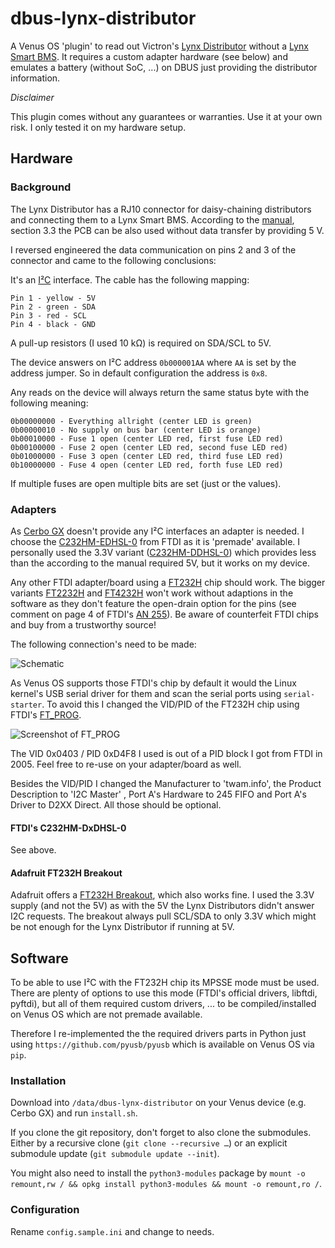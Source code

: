 dbus-lynx-distributor
===

A Venus OS 'plugin' to read out Victron's [Lynx Distributor](https://www.victronenergy.de/dc-distribution-systems/lynx-distributor) without a [Lynx Smart BMS](https://www.victronenergy.de/battery-management-systems/lynx-smart-bms). It requires a custom adapter hardware (see below) and emulates a battery (without SoC, ...) on DBUS just providing the distributor information.

*Disclaimer*

This plugin comes without any guarantees or warranties. Use it at your own risk. I only tested it on my hardware setup.

## Hardware

### Background

The Lynx Distributor has a RJ10 connector for daisy-chaining distributors and connecting them to a Lynx Smart BMS. According to the [manual](https://www.victronenergy.com/upload/documents/Lynx_Distributor/24531-Lynx_Distributor_Manual-pdf-en.pdf), section 3.3 the PCB can be also used without data transfer by providing 5 V.

I reversed engineered the data communication on pins 2 and 3 of the connector and came to the following conclusions:

It's an [I²C](https://de.wikipedia.org/wiki/I²C) interface. The cable has the following mapping:

```
Pin 1 - yellow - 5V
Pin 2 - green - SDA
Pin 3 - red - SCL
Pin 4 - black - GND
```

A pull-up resistors (I used 10 kΩ) is required on SDA/SCL to 5V.

The device answers on I²C address `0b000001AA` where `AA` is set by the address jumper. So in default configuration the address is `0x8`.

Any reads on the device will always return the same status byte with the following meaning:

```
0b00000000 - Everything allright (center LED is green)
0b00000010 - No supply on bus bar (center LED is orange)
0b00010000 - Fuse 1 open (center LED red, first fuse LED red)
0b00100000 - Fuse 2 open (center LED red, second fuse LED red)
0b01000000 - Fuse 3 open (center LED red, third fuse LED red)
0b10000000 - Fuse 4 open (center LED red, forth fuse LED red)
```

If multiple fuses are open multiple bits are set (just or the values).

### Adapters

As [Cerbo GX](https://www.victronenergy.de/communication-centres/cerbo-gx) doesn't provide any I²C interfaces an adapter is needed. I choose the [C232HM-EDHSL-0](https://ftdichip.com/products/c232hm-edhsl-0/) from FTDI as it is 'premade' available. I personally used the 3.3V variant ([C232HM-DDHSL-0](https://ftdichip.com/products/c232hm-ddhsl-0/)) which provides less than the according to the manual required 5V, but it works on my device.

Any other FTDI adapter/board using a [FT232H](https://ftdichip.com/products/ft232hq/) chip should work. The bigger variants [FT2232H](https://ftdichip.com/products/ft2232hq/) and [FT4232H](https://ftdichip.com/products/ft4232hq/) won't work without adaptions in the software as they don't feature the open-drain option for the pins (see comment on page 4 of FTDI's [AN 255](https://www.ftdichip.com/Support/Documents/AppNotes/AN_255_USB%20to%20I2C%20Example%20using%20the%20FT232H%20and%20FT201X%20devices.pdf)). Be aware of counterfeit FTDI chips and buy from a trustworthy source!

The following connection's need to be made:

![Schematic](doc/schematic.png)

As Venus OS supports those FTDI's chip by default it would the Linux kernel's USB serial driver for them and scan the serial ports using `serial-starter`. To avoid this I changed the VID/PID of the FT232H chip using FTDI's [FT_PROG](https://ftdichip.com/utilities/).

![Screenshot of FT_PROG](doc/vid_pid.png)

The VID 0x0403 / PID 0xD4F8 I used is out of a PID block I got from FTDI in 2005. Feel free to re-use on your adapter/board as well. 

Besides the VID/PID I changed the Manufacturer to 'twam.info', the Product Description to 'I2C Master' , Port A's Hardware to 245 FIFO and Port A's Driver to D2XX Direct. All those should be optional.

#### FTDI's C232HM-DxDHSL-0

See above.

#### Adafruit FT232H Breakout

Adafruit offers a [FT232H Breakout](https://www.adafruit.com/product/2264), which also works fine. I used the 3.3V supply (and not the 5V) as with the 5V the Lynx Distributors didn't answer I2C requests. The breakout always pull SCL/SDA to only 3.3V which might be not enough for the Lynx Distributor if running at 5V.


## Software

To be able to use I²C with the FT232H chip its MPSSE mode must be used. There are plenty of options to use this mode (FTDI's official drivers, libftdi, pyftdi), but all of them required custom drivers, ... to be compiled/installed on Venus OS which are not premade available.

Therefore I re-implemented the the required drivers parts in Python just using `https://github.com/pyusb/pyusb` which is available on Venus OS via `pip`.

### Installation

Download into `/data/dbus-lynx-distributor` on your Venus device (e.g. Cerbo GX) and run `install.sh`.

If you clone the git repository, don't forget to also clone the submodules. Either by a recursive clone (`git clone --recursive …`) or an explicit submodule update (`git submodule update --init`).

You might also need to install the `python3-modules` package by `mount -o remount,rw / && opkg install python3-modules && mount -o remount,ro /`.

### Configuration

Rename `config.sample.ini` and change to needs.